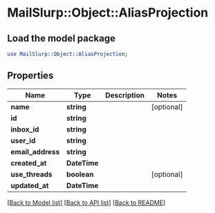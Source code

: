 # MailSlurp::Object::AliasProjection

## Load the model package
```perl
use MailSlurp::Object::AliasProjection;
```

## Properties
Name | Type | Description | Notes
------------ | ------------- | ------------- | -------------
**name** | **string** |  | [optional] 
**id** | **string** |  | 
**inbox_id** | **string** |  | 
**user_id** | **string** |  | 
**email_address** | **string** |  | 
**created_at** | **DateTime** |  | 
**use_threads** | **boolean** |  | [optional] 
**updated_at** | **DateTime** |  | 

[[Back to Model list]](../README#documentation-for-models) [[Back to API list]](../README#documentation-for-api-endpoints) [[Back to README]](../README)


